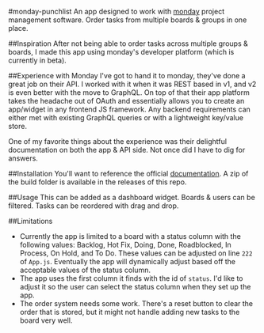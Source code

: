 #monday-punchlist
An app designed to work with [monday](https://monday.com) project management software. Order tasks from multiple boards & groups in one place.

##Inspiration
After not being able to order tasks across multiple groups & boards, I made this app using monday's developer platform (which is currently in beta).

##Experience with Monday
I've got to hand it to monday, they've done a great job on their API. I worked with it when it was REST based in v1, and v2 is even better with the move to GraphQL. On top of that their app platform takes the headache out of OAuth and essentially allows you to create an app/widget in any frontend JS framework. Any backend requirements can either met with existing GraphQL queries or with a lightweight key/value store. 

One of my favorite things about the experience was their delightful documentation on both the app & API side. Not once did I have to dig for answers.

##Installation
You'll want to reference the official [documentation](https://monday.com/developers/apps/manage). A zip of the build folder is available in the releases of this repo.

##Usage
This can be added as a dashboard widget. Boards & users can be filtered. Tasks can be reordered with drag and drop.

##Limitations
 - Currently the app is limited to a board with a status column with the following values: Backlog, Hot Fix, Doing, Done, Roadblocked, In Process, On Hold, and To Do. These values can be adjusted on line `222` of `App.js`. Eventually the app will dynamically adjust based off the acceptable values of the status column.
 - The app uses the first column it finds with the id of `status`. I'd like to adjust it so the user can select the status column when they set up the app.
 - The order system needs some work. There's a reset button to clear the order that is stored, but it might not handle adding new tasks to the board very well.

